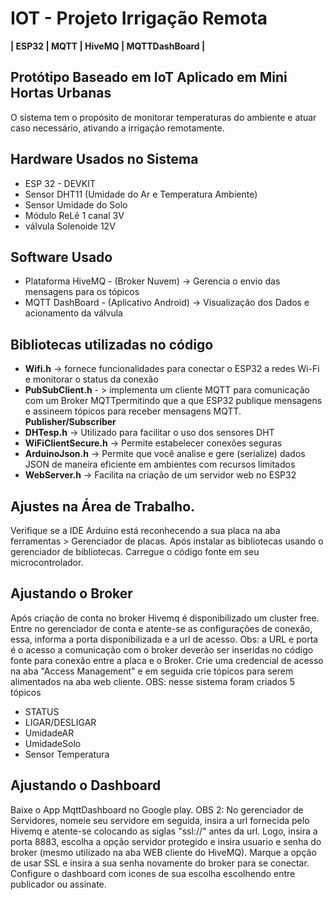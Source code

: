 # IOT - Projeto Irrigação Remota
**| ESP32 | MQTT | HiveMQ | MQTTDashBoard |**

## Protótipo Baseado em IoT Aplicado em Mini Hortas Urbanas
O sistema tem o propósito de monitorar temperaturas do ambiente e atuar caso necessário, ativando a irrigação remotamente. 

## Hardware Usados no Sistema
+ ESP 32 - DEVKIT
+ Sensor DHT11 (Umidade do Ar e Temperatura Ambiente)
+ Sensor Umidade do Solo
+ Módulo ReLê 1 canal 3V
+ válvula Solenoide 12V

## Software Usado 
+ Plataforma HiveMQ - (Broker Nuvem) -> Gerencia o envio das mensagens para os tópicos
+ MQTT DashBoard - (Aplicativo Android) -> Visualização dos Dados e acionamento da válvula

## Bibliotecas utilizadas no código
+ **Wifi.h** -> fornece funcionalidades para conectar o ESP32 a redes Wi-Fi e monitorar o status da conexão
+ **PubSubClient.h** - > implementa um cliente MQTT para comunicação com um Broker MQTTpermitindo que a que ESP32 publique mensagens e assineem tópicos para receber mensagens MQTT. **Publisher/Subscriber**
+ **DHTesp.h** -> Utilizado para facilitar o uso dos sensores DHT
+ **WiFiClientSecure.h** -> Permite estabelecer conexões seguras
+ **ArduinoJson.h** -> Permite que você analise e gere (serialize) dados JSON de maneira eficiente em ambientes com recursos limitados
+ **WebServer.h** -> Facilita na criação de um servidor web no ESP32

## Ajustes na Área de Trabalho.
Verifique se a IDE Arduino está reconhecendo a sua placa na aba ferramentas > Gerenciador de placas. Após instalar as bibliotecas usando o gerenciador de bibliotecas. Carregue o código fonte em seu microcontrolador.

## Ajustando o Broker
Após criação de conta no broker Hivemq é disponibilizado um cluster free. Entre no gerenciador de conta e atente-se as  configurações de conexão, essa, informa a porta disponibilizada e a url de acesso. Obs: a URL e porta é o acesso a comunicação com o broker deverão ser inseridas no código fonte para conexão entre a placa e o Broker. Crie uma credencial de acesso na aba "Access Management" e em seguida crie tópicos para serem alimentados na aba web cliente. 
OBS: nesse sistema foram criados 5 tópicos
+ STATUS
+ LIGAR/DESLIGAR
+ UmidadeAR
+ UmidadeSolo
+ Sensor Temperatura
## Ajustando o Dashboard
Baixe o App MqttDashboard no Google play. 
OBS 2: No gerenciador de Servidores, nomeie seu servidore em seguida, insira a url fornecida pelo Hivemq e atente-se colocando as siglas "ssl://" antes da url. Logo,  insira a porta 8883, escolha a opção servidor protegido e insira usuario e senha do broker (mesmo utilizado na aba WEB cliente do HiveMQ).
Marque a opção de usar SSL e insira a sua senha novamente do broker para se conectar. Configure o dashboard com icones de sua escolha escolhendo entre publicador ou assinate.








  



